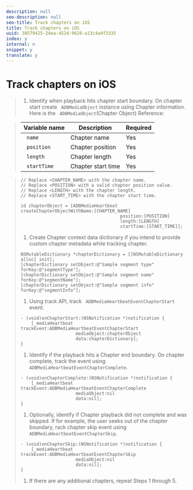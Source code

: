 ```yaml
---
description: null
seo-description: null
seo-title: Track chapters on iOS
title: Track chapters on iOS
uuid: 38579425-24ea-452d-9628-a13c4a4f3335
index: y
internal: n
snippet: y
translate: y
---
```


# Track chapters on iOS


>1. Identify when playback hits chapter start boundary. On chapter start create ` ADBMediaObject` instance using Chapter information.
>   Here is the ` ADBMediaObject`(Chapter Object) Reference: 

>   |  Variable name  | Description  | Required  |
>   |---|---|---|
>   |  ` name`  | Chapter name  | Yes  |
>   |  ` position`  | Chapter position  | Yes  |
>   |  ` length`  | Chapter length  | Yes  |
>   |  ` startTime`  | Chapter start time  | Yes  |

>
>   ```
>   // Replace <CHAPTER_NAME> with the chapter name. 
>   // Replace <POSITION> with a valid chapter position value. 
>   // Replace <LENGTH> with the chapter length. 
>   // Replace <START_TIME> with the chapter start time. 
>    
>   id chapterObject = [ADBMediaHeartbeat createChapterObjectWithName:[CHAPTER_NAME] 
>                                         position:[POSITION] 
>                                         length:[LENGTH] 
>                                         startTime:[START_TIME]];
>   ```
>
>1. Create Chapter context data dictionary if you intend to provide custom chapter metadata while tracking chapter.
>
>   ```
>   NSMutableDictionary *chapterDictionary = [[NSMutableDictionary alloc] init]; 
>   [chapterDictionary setObject:@"Sample segment type" forKey:@"segmentType"]; 
>   [chapterDictionary setObject:@"Sample segment name" forKey:@"segmentName"]; 
>   [chapterDictionary setObject:@"Sample segment info" forKey:@"segmentInfo"]; 
>   
>   ```
>
>1. Using track API, track ` ADBMediaHeartbeatEventChapterStart` event.
>
>   ```
>   - (void)onChapterStart:(NSNotification *)notification { 
>       [_mediaHeartbeat trackEvent:ADBMediaHeartbeatEventChapterStart  
>                        mediaObject:chapterObject     
>                        data:chapterDictionary]; 
>   }
>   ```
>
>1. Identify if the playback hits a Chapter end boundary. On chapter complete, track the event using ` ADBMediaHeartbeatEventChapterComplete`.
>
>   ```
>   - (void)onChapterComplete:(NSNotification *)notification { 
>       [_mediaHeartbeat trackEvent:ADBMediaHeartbeatEventChapterComplete  
>                        mediaObject:nil  
>                        data:nil]; 
>   }
>   ```
>
>1. Optionally, identify if Chapter playback did not complete and was skipped.
>   If for example, the user seeks out of the chapter boundary, rack chapter skip event using ` ADBMediaHeartbeatEventChapterSkip`. 
>
>   ```
>   - (void)onChapterSkip:(NSNotification *)notification { 
>       [_mediaHeartbeat trackEvent:ADBMediaHeartbeatEventChapterSkip  
>                        mediaObject:nil  
>                        data:nil]; 
>   }
>   ```
>
>1. If there are any additional chapters, repeat Steps 1 through 5.
